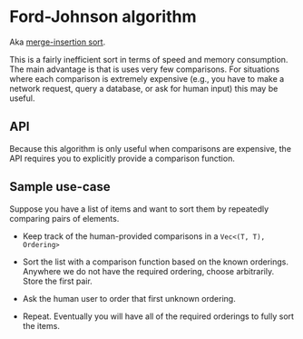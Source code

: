 # Ford-Johnson algorithm

Aka [merge-insertion sort](https://en.wikipedia.org/wiki/Merge-insertion_sort).

This is a fairly inefficient sort in terms of speed and memory consumption. The
main advantage is that is uses very few comparisons. For situations where each
comparison is extremely expensive (e.g., you have to make a network request,
query a database, or ask for human input) this may be useful.

## API

Because this algorithm is only useful when comparisons are expensive, the API
requires you to explicitly provide a comparison function.

## Sample use-case

Suppose you have a list of items and want to sort them by repeatedly comparing
pairs of elements.

- Keep track of the human-provided comparisons in a `Vec<(T, T), Ordering>`

- Sort the list with a comparison function based on the known orderings.
  Anywhere we do not have the required ordering, choose arbitrarily. Store the
  first pair.

- Ask the human user to order that first unknown ordering.

- Repeat. Eventually you will have all of the required orderings to fully sort
  the items.
